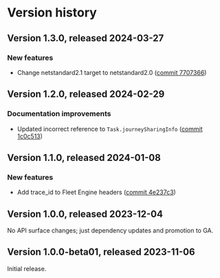 # Version history

## Version 1.3.0, released 2024-03-27

### New features

- Change netstandard2.1 target to netstandard2.0 ([commit 7707366](https://github.com/googleapis/google-cloud-dotnet/commit/77073662b153c73c7f9a869ede1376f4c7a12661))

## Version 1.2.0, released 2024-02-29

### Documentation improvements

- Updated incorrect reference to `Task.journeySharingInfo` ([commit 1c0c513](https://github.com/googleapis/google-cloud-dotnet/commit/1c0c513f3dfa371f21525365bd614fb13d522e93))

## Version 1.1.0, released 2024-01-08

### New features

- Add trace_id to Fleet Engine headers ([commit 4e237c3](https://github.com/googleapis/google-cloud-dotnet/commit/4e237c3e347ce8715c078de6e2a4c658d7a5600c))

## Version 1.0.0, released 2023-12-04

No API surface changes; just dependency updates and promotion to GA.

## Version 1.0.0-beta01, released 2023-11-06

Initial release.
